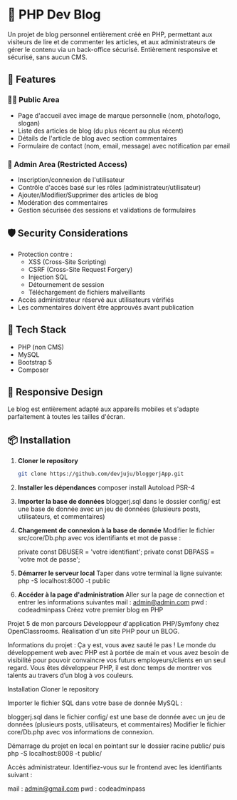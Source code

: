 # 📰 PHP Dev Blog

Un projet de blog personnel entièrement créé en PHP, permettant aux visiteurs de lire et de commenter les articles, et aux administrateurs de gérer le contenu via un back-office sécurisé. Entièrement responsive et sécurisé, sans aucun CMS.

## 🚀 Features

### 🧑‍💻 Public Area

- Page d'accueil avec image de marque personnelle (nom, photo/logo, slogan)
- Liste des articles de blog (du plus récent au plus récent)
- Détails de l'article de blog avec section commentaires
- Formulaire de contact (nom, email, message) avec notification par email

### 🔐 Admin Area (Restricted Access)

- Inscription/connexion de l'utilisateur
- Contrôle d'accès basé sur les rôles (administrateur/utilisateur)
- Ajouter/Modifier/Supprimer des articles de blog
- Modération des commentaires
- Gestion sécurisée des sessions et validations de formulaires

## 🛡️ Security Considerations

- Protection contre :
  - XSS (Cross-Site Scripting)
  - CSRF (Cross-Site Request Forgery)
  - Injection SQL
  - Détournement de session
  - Téléchargement de fichiers malveillants
- Accès administrateur réservé aux utilisateurs vérifiés
- Les commentaires doivent être approuvés avant publication

## 🧱 Tech Stack

- PHP (non CMS)
- MySQL
- Bootstrap 5
- Composer

## 📱 Responsive Design

Le blog est entièrement adapté aux appareils mobiles et s'adapte parfaitement à toutes les tailles d'écran.

## 📦 Installation

1. **Cloner le repository**
   ```bash
   git clone https://github.com/devjuju/bloggerjApp.git

2. **Installer les dépendances**
   composer install
   Autoload PSR-4

3. **Importer la base de données**
   bloggerj.sql dans le dossier config/ est une base de donnée avec un jeu de données (plusieurs posts, utilisateurs, et commentaires)

4. **Changement de connexion à la base de donnée**
   Modifier le fichier src/core/Db.php avec vos identifiants et mot de passe :

   private const DBUSER = 'votre identifiant';
   private const DBPASS = 'votre mot de passe'; 

5. **Démarrer le serveur local**
    Taper dans votre terminal la ligne suivante:
    php -S localhost:8000 -t public

6. **Accéder à la page d'administration**
   Aller sur la page de connection et entrer les informations suivantes
   mail : admin@admin.com
   pwd : codeadminpass
Créez votre premier blog en PHP

Projet 5 de mon parcours Développeur d'application PHP/Symfony chez OpenClassrooms. Réalisation d'un site PHP pour un BLOG.

Informations du projet :
Ça y est, vous avez sauté le pas ! Le monde du développement web avec PHP est à portée de main et vous avez besoin de visibilité pour pouvoir convaincre vos futurs employeurs/clients en un seul regard. Vous êtes développeur PHP, il est donc temps de montrer vos talents au travers d’un blog à vos couleurs.

Installation
Cloner le repository

Importer le fichier SQL dans votre base de donnée MySQL :

bloggerj.sql dans le fichier config/ est une base de donnée avec un jeu de données (plusieurs posts, utilisateurs, et commentaires)
Modifier le fichier core/Db.php avec vos informations de connexion.

Démarrage du projet en local en pointant sur le dossier racine public/ puis php -S localhost:8008 -t public/

Accès administrateur. Identifiez-vous sur le frontend avec les identifiants suivant :

mail : admin@gmail.com
pwd : codeadminpass

